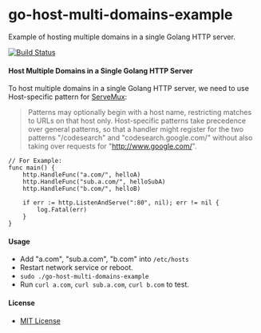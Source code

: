 # go-host-multi-domains-example
Example of hosting multiple domains in a single Golang HTTP server.

[![Build Status](https://travis-ci.org/northbright/go-host-multi-domains-example.svg?branch=master)](https://travis-ci.org/northbright/go-host-multi-domains-example)

#### Host Multiple Domains in a Single Golang HTTP Server

To host multiple domains in a single Golang HTTP server, we need to use Host-specific pattern for [ServeMux](https://godoc.org/net/http#ServeMux):

>Patterns may optionally begin with a host name, restricting matches to URLs on that host only. Host-specific patterns take precedence over general patterns, so that a handler might register for the two patterns "/codesearch" and "codesearch.google.com/" without also taking over requests for "http://www.google.com/".

    // For Example:
    func main() {
        http.HandleFunc("a.com/", helloA)
        http.HandleFunc("sub.a.com/", helloSubA)
        http.HandleFunc("b.com/", helloB)

        if err := http.ListenAndServe(":80", nil); err != nil {
            log.Fatal(err)
        }
    }

#### Usage
* Add "a.com", "sub.a.com", "b.com" into `/etc/hosts`
* Restart network service or reboot.
* `sudo ./go-host-multi-domains-example`
* Run `curl a.com`, `curl sub.a.com`, `curl b.com` to test. 

#### License
* [MIT License](./LICENSE)

